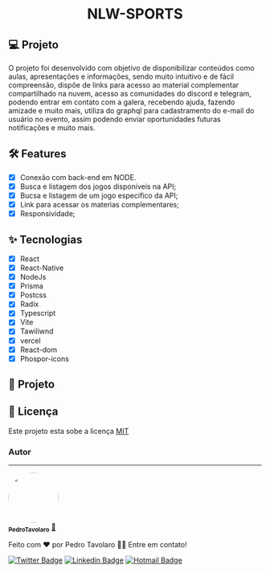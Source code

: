 <h1 align="center">NLW-SPORTS</h1>

## 💻 Projeto
O projeto foi desenvolvido com objetivo de disponibilizar conteúdos como aulas, apresentações e informações, sendo muito intuitivo e de fácil compreensão, 
dispõe de links para acesso ao material complementar compartilhado na nuvem, acesso as comunidades do discord e telegram, podendo entrar em contato com a galera, recebendo ajuda, fazendo amizade e muito mais,
utiliza do graphql para cadastramento do e-mail do usuário no evento, assim podendo enviar oportunidades futuras notificações e muito mais.


## :hammer_and_wrench: Features 

-   [x] Conexão com back-end em NODE.
-   [x] Busca e listagem dos jogos disponiveis na API;
-   [x] Bucsa e listagem de um jogo especifico da API;
-   [x] Link para acessar os materias complementares;
-   [x] Responsividade;

## ✨ Tecnologias

-   [x] React
-   [x] React-Native
-   [x] NodeJs
-   [x] Prisma
-   [x] Postcss
-   [x] Radix
-   [x] Typescript
-   [x] Vite
-   [x] Tawiliwnd
-   [x] vercel
-   [x] React-dom
-   [x] Phospor-icons

<h2 id="Projeto">
👔 Projeto
</h2>




<h2 id="lic">
📃 Licença
</h2>

Este projeto esta sobe a licença [MIT](./LICENSE)

### Autor
---

<a href="https://pedrotavolaro.com">
 <img style="border-radius: 50%;" src="https://pbs.twimg.com/profile_images/1323815172205617153/NuGwGq9h_400x400.jpg"  width="100px;" alt=""/>
 <br />
 <sub><b>PedroTavolaro</b></sub></a> <a href="https://www.pedrotavolaro.ccom" title="PedroTavolaro">🚀</a>

Feito com ❤️ por Pedro Tavolaro 👋🏽 Entre em contato!

[![Twitter Badge](https://img.shields.io/badge/-@pedrotavolaro-1ca0f1?style=flat-square&labelColor=1ca0f1&logo=twitter&logoColor=white&link=https://twitter.com/pedrotavolaro)](https://twitter.com/pedrotavolaro) [![Linkedin Badge](https://img.shields.io/badge/-PedroTavolaro-blue?style=flat-square&logo=Linkedin&logoColor=white&link=https://www.linkedin.com/in/pedrotavolaro/)](https://www.linkedin.com/in/pedrotavolaro/) 
[![Hotmail Badge](https://img.shields.io/badge/-email-0078D4?style=flat-square&logo=microsoft-outlook&logoColor=white&link=mailto:phtc-pedro@hotmail.com)](mailto:phtc-pedro@hotmail.com)

